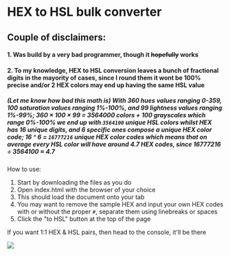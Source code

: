 # HEX to HSL bulk converter
## Couple of disclaimers:
#### 1. Was build by a very bad programmer, though it ~~hopefully~~ works
#### 2. To my knowledge, HEX to HSL conversion leaves a bunch of fractional digits in the mayority of cases, since I round them it wont be 100% precise and/or 2 HEX colors may end up having the same HSL value
##### (Let me know how bad this math is) With 360 hues values ranging 0-359, 100 saturation values ranging 1%-100%, and 99 lightness values ranging 1%-99%; 360 × 100 × 99 = 3564000 colors + 100 grayscales which range 0%-100% we end up with **`3564100` unique HSL colors** whilst HEX has 16 unique digits, and 6 specific ones compose a unique HEX color code; 16 ^ 6 = **`16777216` unique HEX color codes** which means that on average every HSL color will have around 4.7 HEX codes, since 16777216 ÷ 3564100 ≈ 4.7

How to use:

1. Start by downloading the files as you do
2. Open index.html with the browser of your choice
3. This should load the document onto your tab
4. You may want to remove the sample HEX and input your own HEX codes with or without the proper `#`, separate them using linebreaks or spaces
5. Click the "to HSL" button at the top of the page

If you want 1:1 HEX & HSL pairs, then head to the console, it'll be there

![](https://media.giphy.com/media/EzqOn0kyb8uv30H2jR/giphy.gif)
